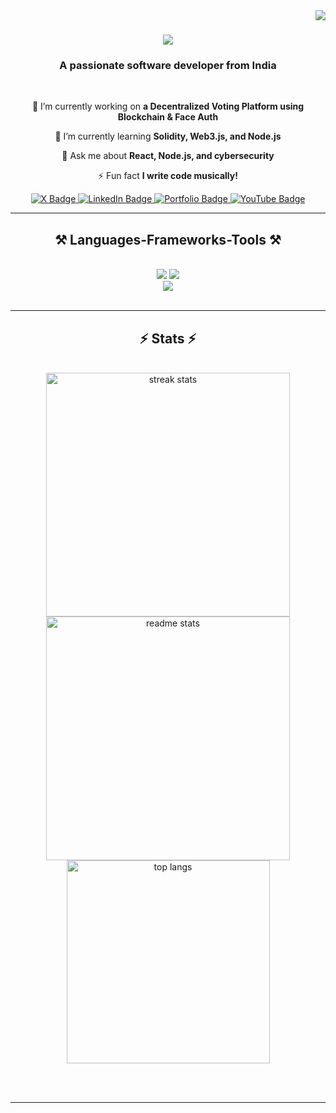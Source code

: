 <img align="right" src="https://visitor-badge.laobi.icu/badge?page_id=salesp07.salesp07" />

<h1 align="center">
    <img src="https://readme-typing-svg.herokuapp.com/?font=Righteous&size=35&center=true&vCenter=true&width=500&height=70&duration=4000&lines=Hi+There!+👋;+I'm+Diggaj+Ugvekar!;" />
</h1>

<h3 align="center">A passionate software developer from India </h3>

<br/>

<div align="center">
 
 🔭 I’m currently working on **a Decentralized Voting Platform using Blockchain & Face Auth**
 
 🌱 I’m currently learning **Solidity, Web3.js, and Node.js**

 💬 Ask me about **React, Node.js, and cybersecurity**

 ⚡ Fun fact **I write code musically!**

</div>

 
<div align="center"> 
  <a href="https://twitter.com/diggaj_ugvekar" target="_blank">
    <img src="https://img.shields.io/badge/-X-blue?style=for-the-badge&logo=x&logoColor=white" alt="X Badge" />
  </a>

  <a href="https://www.linkedin.com/in/diggajugvekar" target="_blank">
    <img src="https://img.shields.io/badge/LinkedIn-0077B5?style=for-the-badge&logo=linkedin&logoColor=white" alt="LinkedIn Badge" />
  </a>
  
  <a href="https://www.diggajugvekar.tech/" target="_blank">
    <img src="https://img.shields.io/badge/Portfolio-FF5722?style=for-the-badge&logo=todoist&logoColor=white" alt="Portfolio Badge" />
  </a>

  <a href="https://www.youtube.com/@DiggajMusic" target="_blank">
    <img src="https://img.shields.io/badge/-YouTube-red?style=for-the-badge&logo=youtube&logoColor=white" alt="YouTube Badge" />
  </a>
</div>


 <hr/>
 
<h2 align="center">⚒️ Languages-Frameworks-Tools ⚒️</h2>
<br/>
<div align="center">
    <img src="https://skillicons.dev/icons?i=react,html,css,vscode,github,figma,tailwind,git,linux" />
    <img src="https://skillicons.dev/icons?i=nodejs,python,javascript,typescript,express,mongodb,c,java" /><br>
    <img src="https://skillicons.dev/icons?i=solidity,kali,postman,bash,php" />
</div>



<br/>
<hr/>

<h2 align="center">⚡ Stats ⚡</h2>
<br>
<div align=center>
  <img width=390 src="https://github-readme-streak-stats-salesp07.vercel.app/?user=salesp07&count_private=true&theme=react&border_radius=10" alt="streak stats"/>
  <img width=390 src="https://github-readme-stats-salesp07.vercel.app/api?username=salesp07&count_private=true&show_icons=true&theme=react&rank_icon=github&border_radius=10" alt="readme stats" />
  <br/>
  <img width=325 align="center" src="https://github-readme-stats-salesp07.vercel.app/api/top-langs/?username=salesp07&hide=HTML&langs_count=8&layout=compact&theme=react&border_radius=10&size_weight=0.5&count_weight=0.5&exclude_repo=github-readme-stats" alt="top langs" />
</div>

<br/><br/>

<hr/>

<br/>

<br/>

